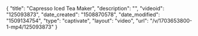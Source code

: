 {
    "title": "Capresso Iced Tea Maker",
    "description": "",
    "videoid": "125093873",
    "date_created": "1508870578",
    "date_modified": "1509134754",
    "type": "captivate",
    "layout": "video",
    "url": "\/v\/1703653800-1-mp4\/125093873"
}